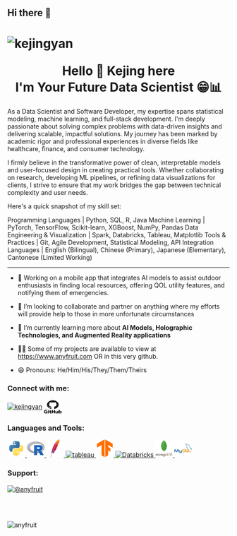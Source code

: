 ## Hi there 👋

<h1 align="center"> 
<p align="left"> <img 
src="https://komarev.com/ghpvc/?username=kejingyan&label=Profile%20views&color=0e75b6&style=flat" alt="kejingyan" /> </p> Hello 👋 Kejing here <br/> I'm Your Future Data Scientist 😁📊 </h1>

As a Data Scientist and Software Developer, my expertise spans statistical modeling, machine learning, and full-stack development. I'm deeply passionate about solving complex problems with data-driven insights and delivering scalable, impactful solutions. My journey has been marked by academic rigor and professional experiences in diverse fields like healthcare, finance, and consumer technology.

I firmly believe in the transformative power of clean, interpretable models and user-focused design in creating practical tools. Whether collaborating on research, developing ML pipelines, or refining data visualizations for clients, I strive to ensure that my work bridges the gap between technical complexity and user needs.

Here's a quick snapshot of my skill set:

Programming Languages | Python, SQL, R, Java
Machine Learning | PyTorch, TensorFlow, Scikit-learn, XGBoost, NumPy, Pandas
Data Engineering & Visualization | Spark, Databricks, Tableau, Matplotlib
Tools & Practices | Git, Agile Development, Statistical Modeling, API Integration
Languages | English (Bilingual), Chinese (Primary), Japanese (Elementary), Cantonese (Limited Working)

<!--

space???
## Skills

### Languages & Frameworks:
- **Programming Languages:** JavaScript, TypeScript, Python, SQL.
- **Web Styling & Layout:** HTML, CSS, Tailwind CSS, SCSS.

### Front-End Development:
- **Core Technologies:** Node.js, React, Svelte, SvelteKit.
- **Frameworks & Libraries:** Bootstrap, Flowbite, M3 (Material UI); Expertise in DOM manipulation.

### Back-End Development:
- **Frameworks:** FastAPI, Flask, Django, OpenSSL.
- **Databases:** MongoDB, FireBase, UserBase, Supabase, PostgreSQL.
- **Communication & Messaging:** RabbitMQ, WebSockets, TOZ.

### Testing & Deployment:
- **Testing Tools:** Selenium, Insomnia, Beekeeper Studio.
- **Deployment & Monitoring:** DataDog SLI/SLOs, AWS S3, Heroku, Render, Vercel, Docker.

### Development Tools & Practices:
- **Project Management & Tools:** Git, Jira, VS Code.
- **Methodologies:** Agile workflow, API integration, Object-Oriented Programming, Domain-Driven Design.
-->

<hr/>


- 🔭 Working on a mobile app that integrates AI models to assist outdoor enthusiasts in finding local resources, offering QOL utility features, and notifying them of emergencies.

- 👯 I’m looking to collaborate and partner on anything where my efforts will provide help to those in more unfortunate circumstances
  
- 🚀 I’m currently learning more about **AI Models, Holographic Technologies, and Augmented Reality applications** 

- 👨‍💻 Some of my projects are available to view at https://www.anyfruit.com OR in this very github.

- 😄 Pronouns: He/Him/His/They/Them/Theirs
  
<!--
- ❤️ I stand in solidarity with those who are under-represented within our tech communities:
  
<img src="https://static.dezeen.com/uploads/2018/06/lgbt-pride-flag-redesign-hero.jpg" alt="Image" style="width: 18%;"> <img src="https://women-in-tech.org/wp-content/uploads/2019/10/logo-womenintech-global.png" alt="Image" style="width: 25%;">
-->


<!--
- Slack Groups:
-->

<h3 align="left">Connect with me:</h3> <p align="left"> <a href="https://linkedin.com/in/kejing-yan" target="blank"><img align="center" src="https://raw.githubusercontent.com/rahuldkjain/github-profile-readme-generator/master/src/images/icons/Social/linked-in-alt.svg" alt="kejingyan" height="30" width="40" /></a> <a href="https://anyfruit.github.io/" target="blank"><img align="center" src="https://raw.githubusercontent.com/devicons/devicon/master/icons/github/github-original-wordmark.svg" alt="kejingyan-portfolio" height="30" width="40" /></a> </p>

<h3 align="left">Languages and Tools:</h3> 

<p align="left"> 
<a href="https://www.python.org" target="_blank" rel="noreferrer"> 
  <img src="https://raw.githubusercontent.com/devicons/devicon/master/icons/python/python-original.svg" alt="python" width="40" height="40"/> 
</a> 
  
<a href="https://www.r-project.org/" target="_blank" rel="noreferrer"> 
  <img src="https://raw.githubusercontent.com/devicons/devicon/master/icons/r/r-original.svg" alt="r" width="40" height="40"/> 
</a> 

<a href="https://spark.apache.org/" target="_blank" rel="noreferrer"> 
  <img src="https://raw.githubusercontent.com/devicons/devicon/master/icons/apache/apache-original.svg" alt="spark" width="40" height="40"/> 
</a> 

<a href="https://www.tableau.com/" target="_blank" rel="noreferrer"> 
  <img src="https://logos-world.net/wp-content/uploads/2021/10/Tableau-Logo.png" alt="tableau" width="40" height="40"/> 
</a> 

<a href="https://www.tensorflow.org/" target="_blank" rel="noreferrer"> 
  <img src="https://raw.githubusercontent.com/devicons/devicon/master/icons/tensorflow/tensorflow-original.svg" alt="tensorflow" width="40" height="40"/> 
</a> 

<a href="https://databricks.com/" target="_blank" rel="noreferrer"> 
  <img src="https://avatars.githubusercontent.com/u/4998052?s=200&v=4" alt="Databricks" width="40" height="40"/> 
</a> 

<a href="https://www.mongodb.com/" target="_blank" rel="noreferrer"> 
  <img src="https://raw.githubusercontent.com/devicons/devicon/master/icons/mongodb/mongodb-original-wordmark.svg" alt="MongoDB" width="40" height="40"/> 
</a> 

<a href="https://www.mysql.com/" target="_blank" rel="noreferrer"> 
  <img src="https://raw.githubusercontent.com/devicons/devicon/master/icons/mysql/mysql-original-wordmark.svg" alt="SQL" width="40" height="40"/> 
</a> 
</p>

<h3 align="left">Support:</h3>
<p><a href="https://www.buymeacoffee.com/anyfruit"> <img align="center" src="https://cdn.buymeacoffee.com/buttons/v2/default-yellow.png" height="50" width="210" alt="@anyfruit" /></a></p><br><br>

<p><img align="center" src="https://github-readme-stats.vercel.app/api/top-langs?username=anyfruit&show_icons=true&locale=en&layout=compact" alt="anyfruit" /></p>




<!--
- ⚡️ Fun fact: In my free time, I enjoy flexing my creative muscles by 
    building gundam model kits (I'll make a blog link here eventually for my work), 
    playing computer games (use a similar list like below for what games I play and their logos): Destiny 2, league of legends, TFT, Among us,
    designing (include similar list like below for languages, where I show Adoble illustrator, photoshop, figma, inkscape, meshmixer, nomad, fusion360,3d printing
    Music I enjoy(list my favorite artists and maybe link to Marbles Spotify Playlist app
-->

<!--
<details>
  <summary>Languages: </summary>
    JavaScript, TypeScript, Python, SQL, HTML, CSS, Tailwind CSS, SCSS
</details>

<details>
  <summary>Front-End: </summary>
    Node.js, React, Svelte, SvelteKit, Bootstrap, Flowbite, M3 (Material UI), Shadow & Virtual DOM manipulation
</details>

<details>
  <summary>Back-End: </summary>
    FastAPI, Flask, Django, OpenSSL, MongoDB, FireBase, UserBase, PropelAuth, Supabase, PostgreSQL, RabbitMQ, WebSockets, TOZ 
</details>

<details>
  <summary>Testing/Deployment: </summary>
    Selenium, Insomnia, Beekeeper Studio, DataDog SLI/SLOs, AWS S3, Heroku, Render, Vercel, and Docker
</details>

<details>
  <summary>Tools: </summary>
    Git, Jira, Dev tools, VS Code, Insomnia, Agile workflow, API integration, Object Oriented Programming, Domain Driven Design
</details>
-->


<!--
**anyfruit/anyfruit** is a ✨ _special_ ✨ repository because its `README.md` (this file) appears on your GitHub profile.

Here are some ideas to get you started:

- 🔭 I’m currently working on ...
- 🌱 I’m currently learning ...
- 👯 I’m looking to collaborate on ...
- 🤔 I’m looking for help with ...
- 💬 Ask me about ...
- 📫 How to reach me: ...
- 😄 Pronouns: ...
- ⚡ Fun fact: ...
-->
